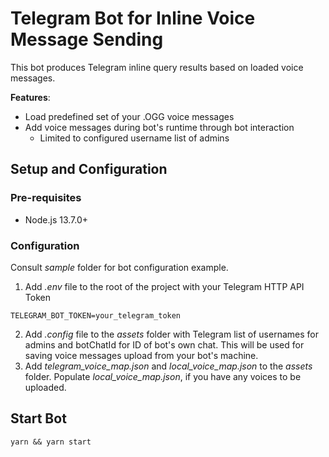 # Telegram Bot for Inline Voice Message Sending

This bot produces Telegram inline query results based on loaded voice messages.

**Features**:
- Load predefined set of your .OGG voice messages
- Add voice messages during bot's runtime through bot interaction
    - Limited to configured username list of admins

## Setup and Configuration
### Pre-requisites
- Node.js 13.7.0+

### Configuration
Consult _sample_ folder for bot configuration example.

1. Add _.env_ file to the root of the project with your Telegram HTTP API Token
```
TELEGRAM_BOT_TOKEN=your_telegram_token
```
2. Add _.config_ file  to the _assets_ folder with Telegram list of usernames for admins and botChatId for ID of bot's own chat. This will be used for saving voice messages upload from your bot's machine.
3. Add _telegram_voice_map.json_ and _local_voice_map.json_ to the _assets_ folder. Populate _local_voice_map.json_, if you have any voices to be uploaded.

## Start Bot
```
yarn && yarn start
```
